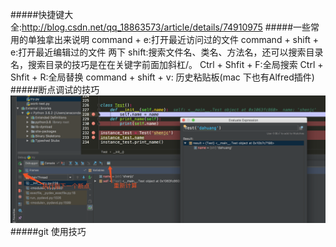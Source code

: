 #####快捷键大全:http://blog.csdn.net/qq_18863573/article/details/74910975
#####一些常用的单独拿出来说明
command + e:打开最近访问过的文件
command + shift + e:打开最近编辑过的文件
两下 shift:搜索文件名、类名、方法名，还可以搜索目录名，搜索目录的技巧是在在关键字前面加斜杠/。
Ctrl + Shfit + F:全局搜索
Ctrl + Shfit + R:全局替换
command + shift + v: 历史粘贴板(mac 下也有Alfred插件)
#####断点调试的技巧
![](/assets/WX20171229-140603@2x.png)
#####git 使用技巧
